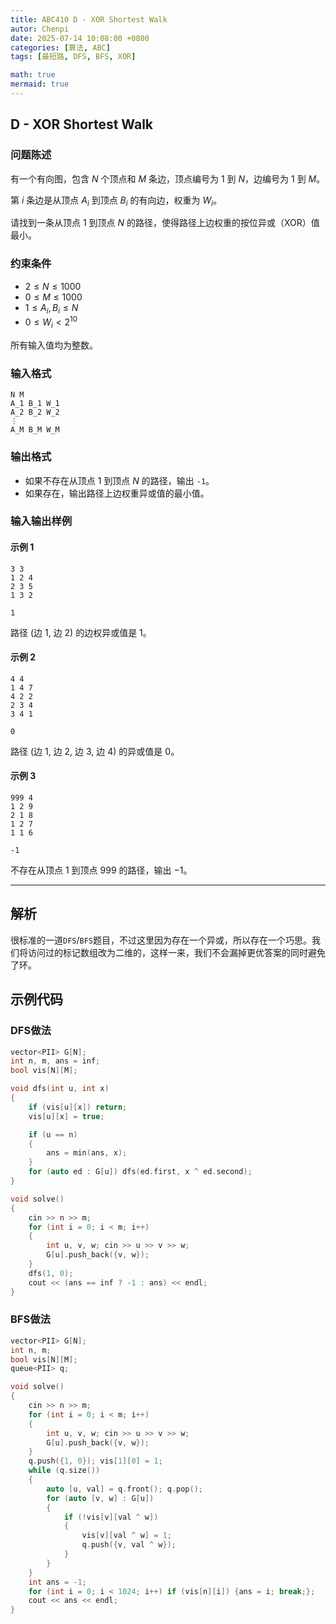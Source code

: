 ```yaml
---
title: ABC410 D - XOR Shortest Walk
autor: Chenpi
date: 2025-07-14 10:08:00 +0800
categories: [算法, ABC]
tags: [最短路, DFS, BFS, XOR]

math: true
mermaid: true
---
```


## D - XOR Shortest Walk
### 问题陈述

有一个有向图，包含 $N$ 个顶点和 $M$ 条边，顶点编号为 $1$ 到 $N$，边编号为 $1$ 到 $M$。

第 $i$ 条边是从顶点 $A_i$ 到顶点 $B_i$ 的有向边，权重为 $W_i$。

请找到一条从顶点 $1$ 到顶点 $N$ 的路径，使得路径上边权重的按位异或（XOR）值最小。

### 约束条件

* $2 \leq N \leq 1000$
* $0 \leq M \leq 1000$
* $1 \leq A_i, B_i \leq N$
* $0 \leq W_i < 2^{10}$

所有输入值均为整数。

### 输入格式

```
N M
A_1 B_1 W_1
A_2 B_2 W_2
⋮
A_M B_M W_M
```

### 输出格式

* 如果不存在从顶点 $1$ 到顶点 $N$ 的路径，输出 `-1`。
* 如果存在，输出路径上边权重异或值的最小值。

### 输入输出样例

#### 示例 1

```
3 3
1 2 4
2 3 5
1 3 2
```

```
1
```

路径 (边 1, 边 2) 的边权异或值是 $1$。

#### 示例 2

```
4 4
1 4 7
4 2 2
2 3 4
3 4 1
```

```
0
```

路径 (边 1, 边 2, 边 3, 边 4) 的异或值是 $0$。

#### 示例 3

```
999 4
1 2 9
2 1 8
1 2 7
1 1 6
```

```
-1
```

不存在从顶点 $1$ 到顶点 $999$ 的路径，输出 $-1$。

---

## 解析

很标准的一道`DFS`/`BFS`题目，不过这里因为存在一个异或，所以存在一个巧思。我们将访问过的标记数组改为二维的，这样一来，我们不会漏掉更优答案的同时避免了环。

## 示例代码

### DFS做法
```c++
vector<PII> G[N];
int n, m, ans = inf;
bool vis[N][M];

void dfs(int u, int x)
{
    if (vis[u][x]) return;
    vis[u][x] = true;

    if (u == n)
    {
        ans = min(ans, x);
    }
    for (auto ed : G[u]) dfs(ed.first, x ^ ed.second);
}

void solve()
{
    cin >> n >> m;
    for (int i = 0; i < m; i++)
    {
        int u, v, w; cin >> u >> v >> w;
        G[u].push_back({v, w});
    }
    dfs(1, 0);
    cout << (ans == inf ? -1 : ans) << endl;
}
```

### BFS做法
```c++
vector<PII> G[N];
int n, m;
bool vis[N][M];
queue<PII> q;

void solve()
{
    cin >> n >> m;
    for (int i = 0; i < m; i++)
    {
        int u, v, w; cin >> u >> v >> w;
        G[u].push_back({v, w});
    }
    q.push({1, 0}); vis[1][0] = 1;
    while (q.size())
    {
        auto [u, val] = q.front(); q.pop();
        for (auto [v, w] : G[u])
        {
            if (!vis[v][val ^ w])
            {
                vis[v][val ^ w] = 1;
                q.push({v, val ^ w});
            }
        }
    }
    int ans = -1;
    for (int i = 0; i < 1024; i++) if (vis[n][i]) {ans = i; break;};
    cout << ans << endl;
}
```
